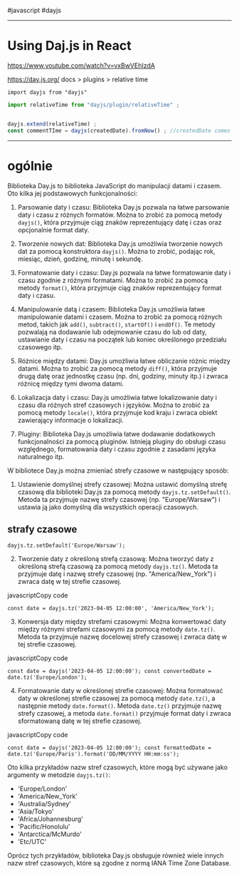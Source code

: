#javascript  #dayjs 


------
# Using Daj.js in React
https://www.youtube.com/watch?v=vxBwVEhIzdA

https://day.js.org/
docs > plugins > relative time


`import dayjs from "dayjs"`

```jsx
import relativeTime from "dayjs/plugin/relativeTime" ;


dayjs.extend(relativeTime) ;
const commentTIme = dayjs(createdDate).fromNow() ; //createdDate comes from props

```

------------
# ogólnie
Biblioteka Day.js to biblioteka JavaScript do manipulacji datami i czasem. Oto kilka jej podstawowych funkcjonalności:

1.  Parsowanie daty i czasu: Biblioteka Day.js pozwala na łatwe parsowanie daty i czasu z różnych formatów. Można to zrobić za pomocą metody `dayjs()`, która przyjmuje ciąg znaków reprezentujący datę i czas oraz opcjonalnie format daty.
    
2.  Tworzenie nowych dat: Biblioteka Day.js umożliwia tworzenie nowych dat za pomocą konstruktora `dayjs()`. Można to zrobić, podając rok, miesiąc, dzień, godzinę, minutę i sekundę.
    
3.  Formatowanie daty i czasu: Day.js pozwala na łatwe formatowanie daty i czasu zgodnie z różnymi formatami. Można to zrobić za pomocą metody `format()`, która przyjmuje ciąg znaków reprezentujący format daty i czasu.
    
4.  Manipulowanie datą i czasem: Biblioteka Day.js umożliwia łatwe manipulowanie datami i czasem. Można to zrobić za pomocą różnych metod, takich jak `add()`, `subtract()`, `startOf()` i `endOf()`. Te metody pozwalają na dodawanie lub odejmowanie czasu do lub od daty, ustawianie daty i czasu na początek lub koniec określonego przedziału czasowego itp.
    
5.  Różnice między datami: Day.js umożliwia łatwe obliczanie różnic między datami. Można to zrobić za pomocą metody `diff()`, która przyjmuje drugą datę oraz jednostkę czasu (np. dni, godziny, minuty itp.) i zwraca różnicę między tymi dwoma datami.
    
6.  Lokalizacja daty i czasu: Day.js umożliwia łatwe lokalizowanie daty i czasu dla różnych stref czasowych i języków. Można to zrobić za pomocą metody `locale()`, która przyjmuje kod kraju i zwraca obiekt zawierający informacje o lokalizacji.
    
7.  Pluginy: Biblioteka Day.js umożliwia łatwe dodawanie dodatkowych funkcjonalności za pomocą pluginów. Istnieją pluginy do obsługi czasu względnego, formatowania daty i czasu zgodnie z zasadami języka naturalnego itp.


W bibliotece Day.js można zmieniać strefy czasowe w następujący sposób:

1.  Ustawienie domyślnej strefy czasowej: Można ustawić domyślną strefę czasową dla biblioteki Day.js za pomocą metody `dayjs.tz.setDefault()`. Metoda ta przyjmuje nazwę strefy czasowej (np. "Europe/Warsaw") i ustawia ją jako domyślną dla wszystkich operacji czasowych.



## strafy czasowe
`dayjs.tz.setDefault('Europe/Warsaw');`

2.  Tworzenie daty z określoną strefą czasową: Można tworzyć daty z określoną strefą czasową za pomocą metody `dayjs.tz()`. Metoda ta przyjmuje datę i nazwę strefy czasowej (np. "America/New_York") i zwraca datę w tej strefie czasowej.

javascriptCopy code

`const date = dayjs.tz('2023-04-05 12:00:00', 'America/New_York');`

3.  Konwersja daty między strefami czasowymi: Można konwertować daty między różnymi strefami czasowymi za pomocą metody `date.tz()`. Metoda ta przyjmuje nazwę docelowej strefy czasowej i zwraca datę w tej strefie czasowej.

javascriptCopy code

`const date = dayjs('2023-04-05 12:00:00'); const convertedDate = date.tz('Europe/London');`

4.  Formatowanie daty w określonej strefie czasowej: Można formatować daty w określonej strefie czasowej za pomocą metody `date.tz()`, a następnie metody `date.format()`. Metoda `date.tz()` przyjmuje nazwę strefy czasowej, a metoda `date.format()` przyjmuje format daty i zwraca sformatowaną datę w tej strefie czasowej.

javascriptCopy code

`const date = dayjs('2023-04-05 12:00:00'); const formattedDate = date.tz('Europe/Paris').format('DD/MM/YYYY HH:mm:ss');`


Oto kilka przykładów nazw stref czasowych, które mogą być używane jako argumenty w metodzie `dayjs.tz()`:

-   'Europe/London'
-   'America/New_York'
-   'Australia/Sydney'
-   'Asia/Tokyo'
-   'Africa/Johannesburg'
-   'Pacific/Honolulu'
-   'Antarctica/McMurdo'
-   'Etc/UTC'

Oprócz tych przykładów, biblioteka Day.js obsługuje również wiele innych nazw stref czasowych, które są zgodne z normą IANA Time Zone Database.






